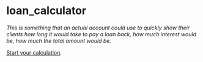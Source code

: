 # loan_calculator

_This is something that an actual account could use to quickly show their clients 
how long it would take to pay a loan back, how much interest would be, how much the total amount would be._

[Start your calculation](https://alexeencokirill.github.io/loan_calculator/).
